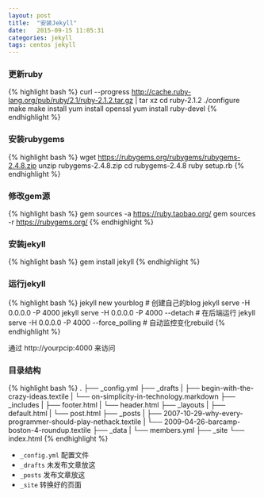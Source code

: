 ```yaml
---
layout: post
title:  "安装Jekyll"
date:   2015-09-15 11:05:31
categories: jekyll
tags: centos jekyll
---
```



### 更新ruby
{% highlight bash %}
curl --progress http://cache.ruby-lang.org/pub/ruby/2.1/ruby-2.1.2.tar.gz | tar xz
cd ruby-2.1.2
./configure
make
make install
yum install openssl
yum install ruby-devel
{% endhighlight %}

### 安装rubygems
{% highlight bash %}
wget https://rubygems.org/rubygems/rubygems-2.4.8.zip
unzip rubygems-2.4.8.zip
cd rubygems-2.4.8
ruby setup.rb
{% endhighlight %}

### 修改gem源
{% highlight bash %}
gem sources -a https://ruby.taobao.org/
gem sources -r https://rubygems.org/
{% endhighlight %}

### 安装jekyll
{% highlight bash %}
gem install jekyll
{% endhighlight %}

### 运行jekyll
{% highlight bash %}
jekyll new yourblog # 创建自己的blog
jekyll serve -H 0.0.0.0 -P 4000
jekyll serve -H 0.0.0.0 -P 4000 --detach # 在后端运行
jekyll serve -H 0.0.0.0 -P 4000 --force_polling # 自动监控变化rebuild
{% endhighlight %}

通过 http://yourpcip:4000  来访问

### 目录结构
{% highlight bash %}
.
├── _config.yml
├── _drafts
|   ├── begin-with-the-crazy-ideas.textile
|   └── on-simplicity-in-technology.markdown
├── _includes
|   ├── footer.html
|   └── header.html
├── _layouts
|   ├── default.html
|   └── post.html
├── _posts
|   ├── 2007-10-29-why-every-programmer-should-play-nethack.textile
|   └── 2009-04-26-barcamp-boston-4-roundup.textile
├── _data
|   └── members.yml
├── _site
└── index.html
{% endhighlight %}

* `_config.yml`  配置文件
* `_drafts`  未发布文章放这
* `_posts`  发布文章放这
* `_site`  转换好的页面
